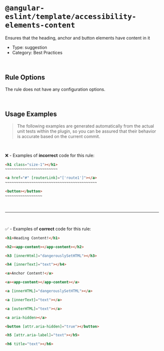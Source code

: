 <!--

  DO NOT EDIT.

  This markdown file was autogenerated using a mixture of the following files as the source of truth for its data:
  - ../../src/rules/accessibility-elements-content.ts
  - ../../tests/rules/accessibility-elements-content/cases.ts

  In order to update this file, it is therefore those files which need to be updated, as well as potentially the generator script:
  - ../../../../tools/scripts/generate-rule-docs.ts

-->

# `@angular-eslint/template/accessibility-elements-content`

Ensures that the heading, anchor and button elements have content in it

- Type: suggestion
- Category: Best Practices

<br>

## Rule Options

The rule does not have any configuration options.

<br>

## Usage Examples

> The following examples are generated automatically from the actual unit tests within the plugin, so you can be assured that their behavior is accurate based on the current commit.

<br>

❌ - Examples of **incorrect** code for this rule:

```html
<h1 class="size-1"></h1>
~~~~~~~~~~~~~~~~~~~~~~~~
```

```html
<a href="#" [routerLink]="['route1']"></a>
~~~~~~~~~~~~~~~~~~~~~~~~~~~~~~~~~~~~~~~~~~
```

```html
<button></button>
~~~~~~~~~~~~~~~~~
```

<br>

---

<br>

✅ - Examples of **correct** code for this rule:

```html
<h1>Heading Content!</h1>
```

```html
<h2><app-content></app-content></h2>
```

```html
<h3 [innerHtml]="dangerouslySetHTML"></h3>
```

```html
<h4 [innerText]="text"></h4>
```

```html
<a>Anchor Content!</a>
```

```html
<a><app-content></app-content></a>
```

```html
<a [innerHTML]="dangerouslySetHTML"></a>
```

```html
<a [innerText]="text"></a>
```

```html
<a [outerHTML]="text"></a>
```

```html
<a aria-hidden></a>
```

```html
<button [attr.aria-hidden]="true"></button>
```

```html
<h5 [attr.aria-label]="text"></h5>
```

```html
<h6 title="text"></h6>
```
